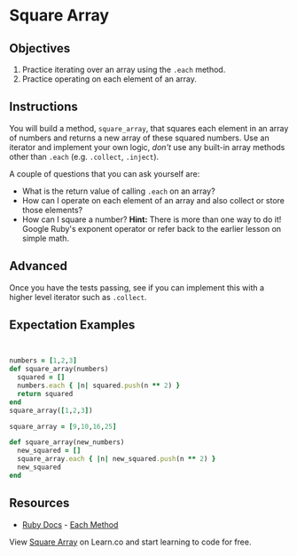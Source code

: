 
# Square Array

## Objectives
1. Practice iterating over an array using the `.each` method.
2. Practice operating on each element of an array.

## Instructions

You will build a method, `square_array`, that squares each element in an array of numbers and returns a new array of these squared numbers. Use an iterator and implement your own logic, *don't* use any built-in array methods other than `.each` (e.g. `.collect`, `.inject`).

A couple of questions that you can ask yourself are:

* What is the return value of calling `.each` on an array?
* How can I operate on each element of an array and also collect or store those elements?
* How can I square a number? **Hint:** There is more than one way to do it! Google Ruby's exponent operator or refer back to the earlier lesson on simple math.

## Advanced

Once you have the tests passing, see if you can implement this with a higher level iterator such as `.collect`.

## Expectation Examples

```ruby


numbers = [1,2,3]
def square_array(numbers)
  squared = []
  numbers.each { |n| squared.push(n ** 2) }
  return squared
end
square_array([1,2,3])

square_array = [9,10,16,25]

def square_array(new_numbers)
  new_squared = []
  square_array.each { |n| new_squared.push(n ** 2) }
  new_squared
end

```

## Resources

* [Ruby Docs](http://www.ruby-doc.org/core-2.1.2/) - [Each Method](https://ruby-doc.org/core-2.6.3/Array.html#method-i-each)

<p data-visibility='hidden'>View <a href='https://learn.co/lessons/square_array' title='Square Array'>Square Array</a> on Learn.co and start learning to code for free.</p>
